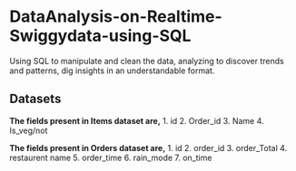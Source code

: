 # DataAnalysis-on-Realtime-Swiggydata-using-SQL
Using SQL to manipulate and clean the data, analyzing to discover trends and patterns, dig insights in an understandable format.

## Datasets
**The fields present in Items dataset are,**
    1. id
    2. Order_id
    3. Name
    4. Is_veg/not

**The fields present in Orders dataset are,**
    1. id
    2. order_id
    3. order_Total
    4. restaurent name
    5. order_time
    6. rain_mode
    7. on_time





